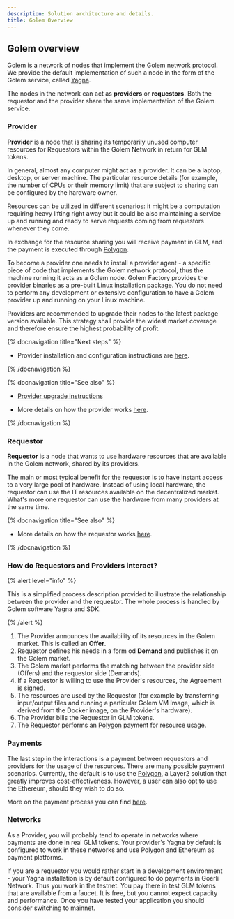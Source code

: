 ```yaml
---
description: Solution architecture and details.
title: Golem Overview
---
```


## Golem overview

Golem is a network of nodes that implement the Golem network protocol. We provide the default implementation of such a node in the form of the Golem service, called [Yagna](https://github.com/golemfactory/yagna).

The nodes in the network can act as __providers__ or __requestors__. Both the requestor and the provider share the same implementation of the Golem service.

[//]: <> (The diagram above shows the architecture of the network. For the sake of simplicity, it shows just one requestor and one provider.)


### Provider

__Provider__ is a node that is sharing its temporarily unused computer resources for Requestors within the Golem Network in return for GLM tokens.

In general, almost any computer might act as a provider. It can be a laptop, desktop, or server machine. The particular resource details (for example, the number of CPUs or their memory limit) that are subject to sharing can be configured by the hardware owner.

Resources can be utilized in different scenarios: it might be a computation requiring heavy lifting right away but it could be also maintaining a service up and running and ready to serve requests coming from requestors whenever they come. 

In exchange for the resource sharing you will receive payment in GLM, and the payment is executed through [Polygon](https://polygon.technology/).

To become a provider one needs to install a provider agent - a specific piece of code that implements the Golem network protocol, thus the machine running it acts as a Golem node. Golem Factory provides the provider binaries as a pre-built Linux installation package. You do not need to perform any development or extensive configuration to have a Golem provider up and running on your Linux machine.

Providers are recommended to upgrade their nodes to the latest package version available. This strategy shall provide the widest market coverage and therefore ensure the highest probability of profit.

{% docnavigation title="Next steps" %}

- Provider installation and configuration instructions are [here](/docs/providers/provider-installation).

{% /docnavigation %}

{% docnavigation title="See also" %}

- [Provider upgrade instructions](/docs/providers/maintenance/provider-maintenance)

- More details on how the provider works [here](/docs/golem/overview/provider).

{% /docnavigation %}




### Requestor

__Requestor__ is a node that wants to use hardware resources that are available in the Golem network, shared by its providers.

The main or most typical benefit for the requestor is to have instant access to a very large pool of hardware. Instead of using local hardware, the requestor can use the IT resources available on the decentralized market. What's more one requestor can use the hardware from many providers at the same time.


{% docnavigation title="See also" %}

- More details on how the requestor works [here](/docs/golem/overview/requestor).

{% /docnavigation %}

### How do Requestors and Providers interact?

{% alert level="info" %}

This is a simplified process description provided to illustrate the relationship between the provider and the requestor.
The whole process is handled by Golem software Yagna and SDK.

{% /alert %}


1. The Provider announces the availability of its resources in the Golem market. This is called an __Offer__.
2. Requestor defines his needs in a form od __Demand__ and publishes it on the Golem market.
2. The Golem market performs the matching between the provider side \(Offers\) and the requestor side  \(Demands\).
3. If a Requestor is willing to use the Provider's resources, the Agreement is signed.
4. The resources are used by the Requestor \(for example by transferring input/output files and running a particular Golem VM Image, which is derived from the Docker image, on the Provider's hardware\).
5. The Provider bills the Requestor in GLM tokens.
6. The Requestor performs an [Polygon](https://polygon.technology/) payment for resource usage.


### Payments

The last step in the interactions is a payment between requestors and providers for the usage of the resources. There are many possible payment scenarios. Currently, the default is to use the [Polygon](https://polygon.technology/), a Layer2 solution that greatly improves cost-effectiveness. However, a user can also opt to use the Ethereum, should they wish to do so.

More on the payment process you can find [here](/docs/golem/payments).

### Networks

As a Provider, you will probably tend to operate in networks where payments are done in real GLM tokens. Your provider's Yagna by default is configured to work in these networks and use Polygon and Ethereum as payment platforms.

If you are a requestor you would rather start in a development environment - your Yagna installation is by default configured to do payments in Goerli Network. Thus you work in the testnet. You pay there in test GLM tokens that are available from a faucet. It is free, but you cannot expect capacity and performance. Once you have tested your application you should consider switching to mainnet.




